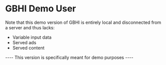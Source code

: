 # GBHI Demo User

Note that this demo version of GBHI is entirely local and disconnected from a server and thus lacks:
- Variable input data
- Served ads
- Served content

---- This version is specifically meant for demo purposes ----